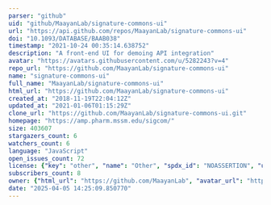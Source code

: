 ```yaml
---
parser: "github"
uid: "github/MaayanLab/signature-commons-ui"
url: "https://api.github.com/repos/MaayanLab/signature-commons-ui"
doi: "10.1093/DATABASE/BAAB038"
timestamp: "2021-10-24 00:35:14.638752"
description: "A front-end UI for demoing API integration"
avatar: "https://avatars.githubusercontent.com/u/5282243?v=4"
repo_url: "https://github.com/MaayanLab/signature-commons-ui"
name: "signature-commons-ui"
full_name: "MaayanLab/signature-commons-ui"
html_url: "https://github.com/MaayanLab/signature-commons-ui"
created_at: "2018-11-19T22:04:12Z"
updated_at: "2021-01-06T01:15:29Z"
clone_url: "https://github.com/MaayanLab/signature-commons-ui.git"
homepage: "https://amp.pharm.mssm.edu/sigcom/"
size: 403607
stargazers_count: 6
watchers_count: 6
language: "JavaScript"
open_issues_count: 72
license: {"key": "other", "name": "Other", "spdx_id": "NOASSERTION", "url": null, "node_id": "MDc6TGljZW5zZTA="}
subscribers_count: 8
owner: {"html_url": "https://github.com/MaayanLab", "avatar_url": "https://avatars.githubusercontent.com/u/5282243?v=4", "login": "MaayanLab", "type": "Organization"}
date: "2025-04-05 14:25:09.850770"
---
```

